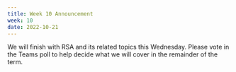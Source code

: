 ```yaml
---
title: Week 10 Announcement
week: 10
date: 2022-10-21
---
```


We will finish with RSA and its related topics this Wednesday. 
Please vote in the Teams poll to help decide what we will cover 
in the remainder of the term.

